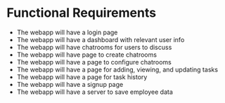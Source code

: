 # Functional Requirements #

* The webapp will have a login page
* The webapp will have a dashboard with relevant user info
* The webapp will have chatrooms for users to discuss
* The webapp will have page to create chatrooms
* The webapp will have a page to configure chatrooms
* The webapp will have a page for adding, viewing, and updating tasks
* The webapp will have a page for task history
* The webapp will have a signup page
* The webapp will have a server to save employee data
